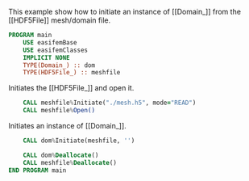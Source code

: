 This example show how to initiate an instance of [[Domain_]] from the [[HDF5File]] mesh/domain file.

``` fortran
PROGRAM main
    USE easifemBase
    USE easifemClasses
    IMPLICIT NONE
    TYPE(Domain_) :: dom
    TYPE(HDF5File_) :: meshfile
```

Initiates the [[HDF5File_]] and open it.

```fortran
    CALL meshfile%Initiate("./mesh.h5", mode="READ")
    CALL meshfile%Open()
```

Initiates an instance of [[Domain_]].

```fortran
    CALL dom%Initiate(meshfile, '')
```

```fortran
    CALL dom%Deallocate()
    CALL meshfile%Deallocate()
END PROGRAM main
```
